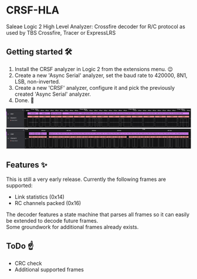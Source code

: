 # CRSF-HLA
Saleae Logic 2 High Level Analyzer: Crossfire decoder for R/C protocol as used by TBS Crossfire, Tracer or ExpressLRS

## Getting started 🛠️

1. Install the CRSF analyzer in Logic 2 from the extensions menu. 😉
2. Create a new 'Async Serial' analyzer, set the baud rate to 420000, 8N1, LSB, non-inverted.
3. Create a new 'CRSF' analyzer, configure it and pick the previously created 'Async Serial' analyzer.
4. Done. 🚀

![Decode link statistics frame](images/decode_link_statistics.png)
![Decode RC channels packed frame](images/decode_rc_channels_packed.png)

## Features ✨

This is still a very early release. Currently the following frames are supported:

* Link statistics (0x14)
* RC channels packed (0x16)

The decoder features a state machine that parses all frames so it can easily be extended to decode future frames.  
Some groundwork for additional frames already exists.

## ToDo ☝️

* CRC check
* Additional supported frames
